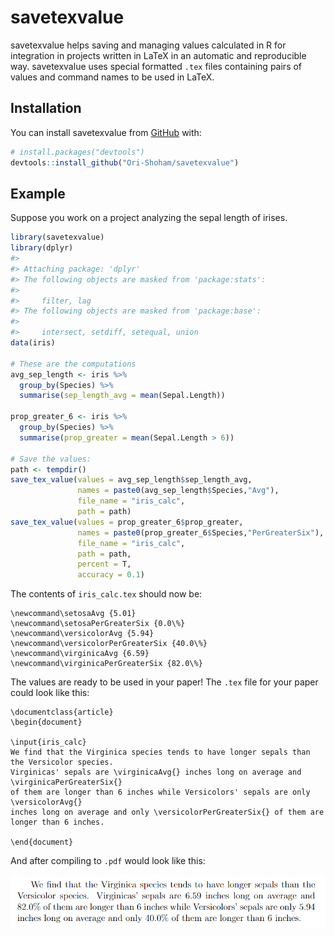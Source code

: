 
<!-- README.md is generated from README.Rmd. Please edit that file -->

# savetexvalue

<!-- badges: start -->
<!-- badges: end -->

savetexvalue helps saving and managing values calculated in R for
integration in projects written in LaTeX in an automatic and
reproducible way. savetexvalue uses special formatted `.tex` files
containing pairs of values and command names to be used in LaTeX.

## Installation

You can install savetexvalue from [GitHub](https://github.com/) with:

``` r
# install.packages("devtools")
devtools::install_github("Ori-Shoham/savetexvalue")
```

## Example

Suppose you work on a project analyzing the sepal length of irises.

``` r
library(savetexvalue)
library(dplyr)
#> 
#> Attaching package: 'dplyr'
#> The following objects are masked from 'package:stats':
#> 
#>     filter, lag
#> The following objects are masked from 'package:base':
#> 
#>     intersect, setdiff, setequal, union
data(iris)

# These are the computations
avg_sep_length <- iris %>% 
  group_by(Species) %>% 
  summarise(sep_length_avg = mean(Sepal.Length))

prop_greater_6 <- iris %>% 
  group_by(Species) %>% 
  summarise(prop_greater = mean(Sepal.Length > 6))

# Save the values:
path <- tempdir()
save_tex_value(values = avg_sep_length$sep_length_avg,
               names = paste0(avg_sep_length$Species,"Avg"),
               file_name = "iris_calc",
               path = path)
save_tex_value(values = prop_greater_6$prop_greater,
               names = paste0(prop_greater_6$Species,"PerGreaterSix"),
               file_name = "iris_calc",
               path = path,
               percent = T,
               accuracy = 0.1)
```

The contents of `iris_calc.tex` should now be:

    \newcommand\setosaAvg {5.01}
    \newcommand\setosaPerGreaterSix {0.0\%}
    \newcommand\versicolorAvg {5.94}
    \newcommand\versicolorPerGreaterSix {40.0\%}
    \newcommand\virginicaAvg {6.59}
    \newcommand\virginicaPerGreaterSix {82.0\%}

The values are ready to be used in your paper! The `.tex` file for your
paper could look like this:

    \documentclass{article}
    \begin{document}

    \input{iris_calc}
    We find that the Virginica species tends to have longer sepals than the Versicolor species.
    Virginicas' sepals are \virginicaAvg{} inches long on average and \virginicaPerGreaterSix{}
    of them are longer than 6 inches while Versicolors' sepals are only \versicolorAvg{}
    inches long on average and only \versicolorPerGreaterSix{} of them are longer than 6 inches.

    \end{document}

And after compiling to `.pdf` would look like this:

![screenshot](man/figures/README-example.PNG)
